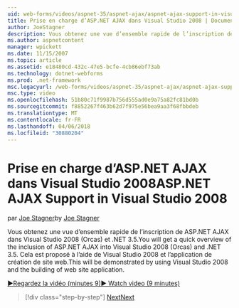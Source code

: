 ```yaml
---
uid: web-forms/videos/aspnet-35/aspnet-ajax/aspnet-ajax-support-in-visual-studio-2008
title: Prise en charge d’ASP.NET AJAX dans Visual Studio 2008 | Documents Microsoft
author: JoeStagner
description: Vous obtenez une vue d’ensemble rapide de l’inscription de ASP.NET AJAX dans Visual Studio 2008 (Orcas) et .NET 3.5. Cela est présenté à l’aide de Visual Studio en cours...
ms.author: aspnetcontent
manager: wpickett
ms.date: 11/15/2007
ms.topic: article
ms.assetid: e18480cd-432c-47e5-bcfe-4cb86ebf73ab
ms.technology: dotnet-webforms
ms.prod: .net-framework
msc.legacyurl: /web-forms/videos/aspnet-35/aspnet-ajax/aspnet-ajax-support-in-visual-studio-2008
msc.type: video
ms.openlocfilehash: 51b80c71f9987b756d555ad0e9a75a82fc81bd0b
ms.sourcegitcommit: f8852267f463b62d7f975e56bea9aa3f68fbbdeb
ms.translationtype: MT
ms.contentlocale: fr-FR
ms.lasthandoff: 04/06/2018
ms.locfileid: "30880204"
---
```

<a name="aspnet-ajax-support-in-visual-studio-2008"></a><span data-ttu-id="70bbe-104">Prise en charge d’ASP.NET AJAX dans Visual Studio 2008</span><span class="sxs-lookup"><span data-stu-id="70bbe-104">ASP.NET AJAX Support in Visual Studio 2008</span></span>
====================
<span data-ttu-id="70bbe-105">par [Joe Stagner](https://github.com/JoeStagner)</span><span class="sxs-lookup"><span data-stu-id="70bbe-105">by [Joe Stagner](https://github.com/JoeStagner)</span></span>

<span data-ttu-id="70bbe-106">Vous obtenez une vue d’ensemble rapide de l’inscription de ASP.NET AJAX dans Visual Studio 2008 (Orcas) et .NET 3.5.</span><span class="sxs-lookup"><span data-stu-id="70bbe-106">You will get a quick overview of the inclusion of ASP.NET AJAX into Visual Studio 2008 (Orcas) and .NET 3.5.</span></span> <span data-ttu-id="70bbe-107">Cela est proposé à l’aide de Visual Studio 2008 et l’application de création de site web.</span><span class="sxs-lookup"><span data-stu-id="70bbe-107">This will be demonstrated by using Visual Studio 2008 and the building of web site application.</span></span>

[<span data-ttu-id="70bbe-108">&#9654;Regardez la vidéo (minutes 9)</span><span class="sxs-lookup"><span data-stu-id="70bbe-108">&#9654; Watch video (9 minutes)</span></span>](https://channel9.msdn.com/Blogs/ASP-NET-Site-Videos/aspnet-ajax-support-in-visual-studio-2008)

> [!div class="step-by-step"]
> [<span data-ttu-id="70bbe-109">Next</span><span class="sxs-lookup"><span data-stu-id="70bbe-109">Next</span></span>](adding-ajax-functionality-to-an-existing-aspnet-page.md)
